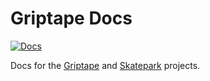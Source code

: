 # Griptape Docs

[![Docs](https://readthedocs.org/projects/griptape/badge/)](https://griptape.readthedocs.io)

Docs for the [Griptape](https://github.com/griptape-ai/griptape-core) and [Skatepark](https://github.com/griptape-ai/skatepark) projects.